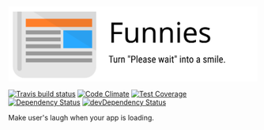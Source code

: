![Funnies: Turn "Please Wait" into a smile.](assets/funnies.svg)

[![Travis build status](http://img.shields.io/travis/1egoman/funnies.svg?style=flat)](https://travis-ci.org/1egoman/funnies)
[![Code Climate](https://codeclimate.com/github/1egoman/funnies/badges/gpa.svg)](https://codeclimate.com/github/1egoman/funnies)
[![Test Coverage](https://codeclimate.com/github/1egoman/funnies/badges/coverage.svg)](https://codeclimate.com/github/1egoman/funnies)
[![Dependency Status](https://david-dm.org/1egoman/funnies.svg)](https://david-dm.org/1egoman/funnies)
[![devDependency Status](https://david-dm.org/1egoman/funnies/dev-status.svg)](https://david-dm.org/1egoman/funnies#info=devDependencies)

Make user's laugh when your app is loading.
